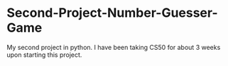 # Second-Project-Number-Guesser-Game
My second project in python. I have been taking CS50 for about 3 weeks upon starting this project.
